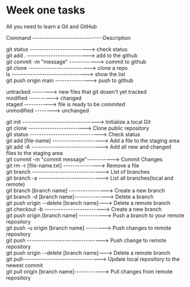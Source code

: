 # Week one tasks 
All you need to learn a Git and GitHub<br>


Command ------------------------------Description<br>

git status -------------------------> check status<br>
git add . --------------------------> add to the github<br>
git commit -m "message" ------------> commit to github<br>
git clone --------------------------> clone a repo<br>
ls  --------------------------------> show the list<br>
git push origin main ---------------> push to github<br>


untracked --------> new files that git dosen't yet tracked<br>
modified ----------> changed<br>
staged  -----------> file is ready to be commited<br>
unmodified --------> unchanged<br>


git init -------------------------------->  Initialize a local Git <br>
git clone <link> ------------------------>  Clone public repository<br>
git status ------------------------------>  Check status<br>
git add [file-name] --------------------->  Add a file to the staging area<br>
git add -A ------------------------------>  Add all new and changed <br>files to the staging area<br>
git commit -m "commit message"----------->  Commit Changes<br>
git rm -r [file-name.txt] --------------->  Remove a file<br> 
git branch ------------------------------>  List of branches<br>
git branch -a --------------------------->  List all branches(local and remote)<br>
git branch [branch name] ----------------> Create a new branch<br>
git branch -d [branch name]--------------> Delete a branch<br>
git push origin --delete [branch name]---> Delete a remote branch<br>
git checkout -b -------------------------> Create a new branch<br>
git push origin [branch name] -----------> Push a branch to your remote repository<br>
git push -u origin [branch name] --------> Push changes to remote repository<br>
git push --------------------------------> Push change to remote repository<br>
git push origin --delete [branch name]---> Delete a remote branch
<br>
git pull--------------------------------->	Update local repository to the newest commit<br>
git pull origin [branch name]------------>	Pull changes from remote repository<br>